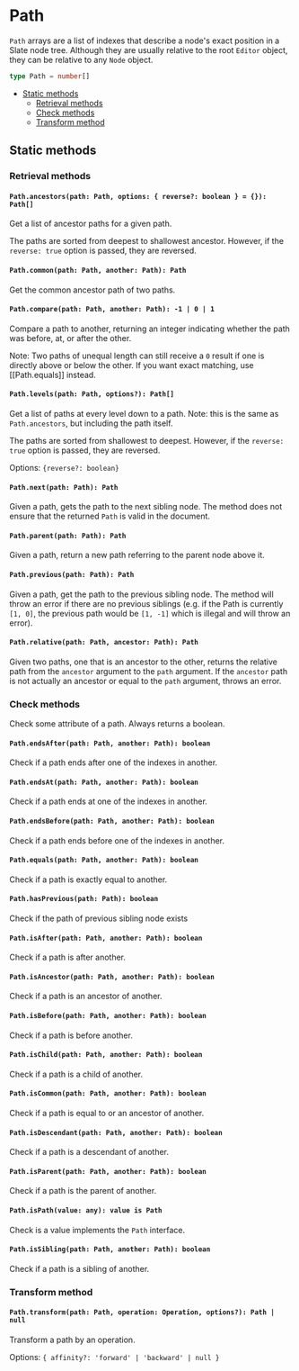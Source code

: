 # Path

`Path` arrays are a list of indexes that describe a node's exact position in a Slate node tree. Although they are usually relative to the root `Editor` object, they can be relative to any `Node` object.

```typescript
type Path = number[]
```

- [Static methods](path.md#static-methods)
  - [Retrieval methods](path.md#retrieval-methods)
  - [Check methods](path.md#check-methods)
  - [Transform method](path.md#transform-method)

## Static methods

### Retrieval methods

#### `Path.ancestors(path: Path, options: { reverse?: boolean } = {}): Path[]`

Get a list of ancestor paths for a given path.

The paths are sorted from deepest to shallowest ancestor. However, if the `reverse: true` option is passed, they are reversed.

#### `Path.common(path: Path, another: Path): Path`

Get the common ancestor path of two paths.

#### `Path.compare(path: Path, another: Path): -1 | 0 | 1`

Compare a path to another, returning an integer indicating whether the path was before, at, or after the other.

Note: Two paths of unequal length can still receive a `0` result if one is directly above or below the other. If you want exact matching, use \[\[Path.equals\]\] instead.

#### `Path.levels(path: Path, options?): Path[]`

Get a list of paths at every level down to a path. Note: this is the same as `Path.ancestors`, but including the path itself.

The paths are sorted from shallowest to deepest. However, if the `reverse: true` option is passed, they are reversed.

Options: `{reverse?: boolean}`

#### `Path.next(path: Path): Path`

Given a path, gets the path to the next sibling node. The method does not ensure that the returned `Path` is valid in the document.

#### `Path.parent(path: Path): Path`

Given a path, return a new path referring to the parent node above it.

#### `Path.previous(path: Path): Path`

Given a path, get the path to the previous sibling node. The method will throw an error if there are no previous siblings (e.g. if the Path is currently `[1, 0]`, the previous path would be `[1, -1]` which is illegal and will throw an error).

#### `Path.relative(path: Path, ancestor: Path): Path`

Given two paths, one that is an ancestor to the other, returns the relative path from the `ancestor` argument to the `path` argument. If the `ancestor` path is not actually an ancestor or equal to the `path` argument, throws an error.

### Check methods

Check some attribute of a path. Always returns a boolean.

#### `Path.endsAfter(path: Path, another: Path): boolean`

Check if a path ends after one of the indexes in another.

#### `Path.endsAt(path: Path, another: Path): boolean`

Check if a path ends at one of the indexes in another.

#### `Path.endsBefore(path: Path, another: Path): boolean`

Check if a path ends before one of the indexes in another.

#### `Path.equals(path: Path, another: Path): boolean`

Check if a path is exactly equal to another.

#### `Path.hasPrevious(path: Path): boolean`

Check if the path of previous sibling node exists

#### `Path.isAfter(path: Path, another: Path): boolean`

Check if a path is after another.

#### `Path.isAncestor(path: Path, another: Path): boolean`

Check if a path is an ancestor of another.

#### `Path.isBefore(path: Path, another: Path): boolean`

Check if a path is before another.

#### `Path.isChild(path: Path, another: Path): boolean`

Check if a path is a child of another.

#### `Path.isCommon(path: Path, another: Path): boolean`

Check if a path is equal to or an ancestor of another.

#### `Path.isDescendant(path: Path, another: Path): boolean`

Check if a path is a descendant of another.

#### `Path.isParent(path: Path, another: Path): boolean`

Check if a path is the parent of another.

#### `Path.isPath(value: any): value is Path`

Check is a value implements the `Path` interface.

#### `Path.isSibling(path: Path, another: Path): boolean`

Check if a path is a sibling of another.

### Transform method

#### `Path.transform(path: Path, operation: Operation, options?): Path | null`

Transform a path by an operation.

Options: `{ affinity?: 'forward' | 'backward' | null }`
